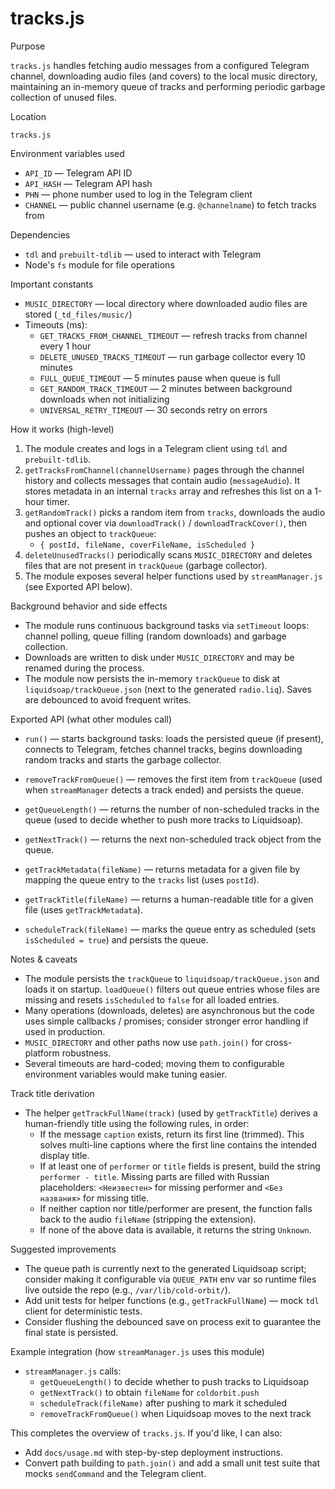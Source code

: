 # tracks.js

Purpose

`tracks.js` handles fetching audio messages from a configured Telegram channel, downloading audio files (and covers) to the local music directory, maintaining an in-memory queue of tracks and performing periodic garbage collection of unused files.

Location

`tracks.js`

Environment variables used

- `API_ID` — Telegram API ID
- `API_HASH` — Telegram API hash
- `PHN` — phone number used to log in the Telegram client
- `CHANNEL` — public channel username (e.g. `@channelname`) to fetch tracks from

Dependencies

- `tdl` and `prebuilt-tdlib` — used to interact with Telegram
- Node's `fs` module for file operations

Important constants

- `MUSIC_DIRECTORY` — local directory where downloaded audio files are stored (`_td_files/music/`)
- Timeouts (ms):
  - `GET_TRACKS_FROM_CHANNEL_TIMEOUT` — refresh tracks from channel every 1 hour
  - `DELETE_UNUSED_TRACKS_TIMEOUT` — run garbage collector every 10 minutes
  - `FULL_QUEUE_TIMEOUT` — 5 minutes pause when queue is full
  - `GET_RANDOM_TRACK_TIMEOUT` — 2 minutes between background downloads when not initializing
  - `UNIVERSAL_RETRY_TIMEOUT` — 30 seconds retry on errors

How it works (high-level)

1. The module creates and logs in a Telegram client using `tdl` and `prebuilt-tdlib`.
2. `getTracksFromChannel(channelUsername)` pages through the channel history and collects messages that contain audio (`messageAudio`). It stores metadata in an internal `tracks` array and refreshes this list on a 1-hour timer.
3. `getRandomTrack()` picks a random item from `tracks`, downloads the audio and optional cover via `downloadTrack()` / `downloadTrackCover()`, then pushes an object to `trackQueue`:
   - `{ postId, fileName, coverFileName, isScheduled }`
4. `deleteUnusedTracks()` periodically scans `MUSIC_DIRECTORY` and deletes files that are not present in `trackQueue` (garbage collector).
5. The module exposes several helper functions used by `streamManager.js` (see Exported API below).

Background behavior and side effects

- The module runs continuous background tasks via `setTimeout` loops: channel polling, queue filling (random downloads) and garbage collection.
- Downloads are written to disk under `MUSIC_DIRECTORY` and may be renamed during the process.
- The module now persists the in-memory `trackQueue` to disk at `liquidsoap/trackQueue.json` (next to the generated `radio.liq`). Saves are debounced to avoid frequent writes.

Exported API (what other modules call)

 - `run()` — starts background tasks: loads the persisted queue (if present), connects to Telegram, fetches channel tracks, begins downloading random tracks and starts the garbage collector.

 - `removeTrackFromQueue()` — removes the first item from `trackQueue` (used when `streamManager` detects a track ended) and persists the queue.

 - `getQueueLength()` — returns the number of non-scheduled tracks in the queue (used to decide whether to push more tracks to Liquidsoap).

- `getNextTrack()` — returns the next non-scheduled track object from the queue.

- `getTrackMetadata(fileName)` — returns metadata for a given file by mapping the queue entry to the `tracks` list (uses `postId`).

- `getTrackTitle(fileName)` — returns a human-readable title for a given file (uses `getTrackMetadata`).

 - `scheduleTrack(fileName)` — marks the queue entry as scheduled (sets `isScheduled = true`) and persists the queue.

Notes & caveats

- The module persists the `trackQueue` to `liquidsoap/trackQueue.json` and loads it on startup. `loadQueue()` filters out queue entries whose files are missing and resets `isScheduled` to `false` for all loaded entries.
- Many operations (downloads, deletes) are asynchronous but the code uses simple callbacks / promises; consider stronger error handling if used in production.
- `MUSIC_DIRECTORY` and other paths now use `path.join()` for cross-platform robustness.
- Several timeouts are hard-coded; moving them to configurable environment variables would make tuning easier.

Track title derivation

- The helper `getTrackFullName(track)` (used by `getTrackTitle`) derives a human-friendly title using the following rules, in order:
  - If the message `caption` exists, return its first line (trimmed). This solves multi-line captions where the first line contains the intended display title.
  - If at least one of `performer` or `title` fields is present, build the string `performer - title`. Missing parts are filled with Russian placeholders: `<Неизвестен>` for missing performer and `<Без названия>` for missing title.
  - If neither caption nor title/performer are present, the function falls back to the audio `fileName` (stripping the extension).
  - If none of the above data is available, it returns the string `Unknown`.

Suggested improvements

- The queue path is currently next to the generated Liquidsoap script; consider making it configurable via `QUEUE_PATH` env var so runtime files live outside the repo (e.g., `/var/lib/cold-orbit/`).
- Add unit tests for helper functions (e.g., `getTrackFullName`) — mock `tdl` client for deterministic tests.
- Consider flushing the debounced save on process exit to guarantee the final state is persisted.

Example integration (how `streamManager.js` uses this module)

- `streamManager.js` calls:
  - `getQueueLength()` to decide whether to push tracks to Liquidsoap
  - `getNextTrack()` to obtain `fileName` for `coldorbit.push`
  - `scheduleTrack(fileName)` after pushing to mark it scheduled
  - `removeTrackFromQueue()` when Liquidsoap moves to the next track

This completes the overview of `tracks.js`. If you'd like, I can also:

- Add `docs/usage.md` with step-by-step deployment instructions.
- Convert path building to `path.join()` and add a small unit test suite that mocks `sendCommand` and the Telegram client.
